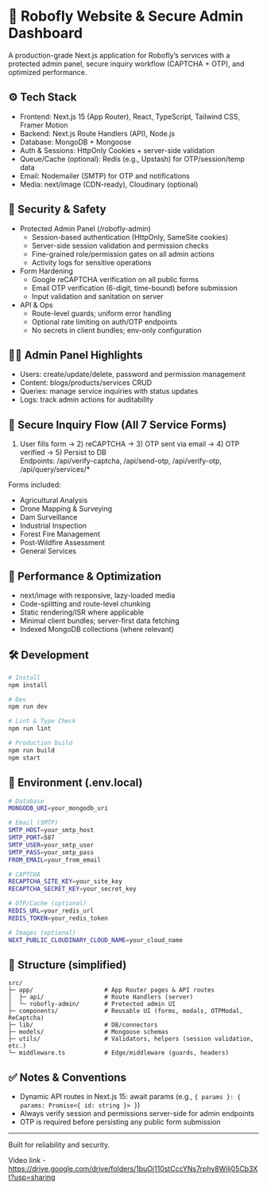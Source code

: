 # 🚁 Robofly Website & Secure Admin Dashboard

A production-grade Next.js application for Robofly’s services with a protected admin panel, secure inquiry workflow (CAPTCHA + OTP), and optimized performance.

## ⚙️ Tech Stack
- Frontend: Next.js 15 (App Router), React, TypeScript, Tailwind CSS, Framer Motion
- Backend: Next.js Route Handlers (API), Node.js
- Database: MongoDB + Mongoose
- Auth & Sessions: HttpOnly Cookies + server-side validation
- Queue/Cache (optional): Redis (e.g., Upstash) for OTP/session/temp data
- Email: Nodemailer (SMTP) for OTP and notifications
- Media: next/image (CDN-ready), Cloudinary (optional)

## 🔐 Security & Safety
- Protected Admin Panel (/robofly-admin)
  - Session-based authentication (HttpOnly, SameSite cookies)
  - Server-side session validation and permission checks
  - Fine-grained role/permission gates on all admin actions
  - Activity logs for sensitive operations
- Form Hardening
  - Google reCAPTCHA verification on all public forms
  - Email OTP verification (6-digit, time-bound) before submission
  - Input validation and sanitation on server
- API & Ops
  - Route-level guards; uniform error handling
  - Optional rate limiting on auth/OTP endpoints
  - No secrets in client bundles; env-only configuration

## 🧑‍✈️ Admin Panel Highlights
- Users: create/update/delete, password and permission management
- Content: blogs/products/services CRUD
- Queries: manage service inquiries with status updates
- Logs: track admin actions for auditability

## 📨 Secure Inquiry Flow (All 7 Service Forms)
1) User fills form → 2) reCAPTCHA → 3) OTP sent via email → 4) OTP verified → 5) Persist to DB  
Endpoints: /api/verify-captcha, /api/send-otp, /api/verify-otp, /api/query/services/*

Forms included:
- Agricultural Analysis
- Drone Mapping & Surveying
- Dam Surveillance
- Industrial Inspection
- Forest Fire Management
- Post-Wildfire Assessment
- General Services

## 🚀 Performance & Optimization
- next/image with responsive, lazy-loaded media
- Code-splitting and route-level chunking
- Static rendering/ISR where applicable
- Minimal client bundles; server-first data fetching
- Indexed MongoDB collections (where relevant)

## 🛠️ Development
```bash
# Install
npm install

# Dev
npm run dev

# Lint & Type Check
npm run lint

# Production build
npm run build
npm start
```

## 🔧 Environment (.env.local)
```bash
# Database
MONGODB_URI=your_mongodb_uri

# Email (SMTP)
SMTP_HOST=your_smtp_host
SMTP_PORT=587
SMTP_USER=your_smtp_user
SMTP_PASS=your_smtp_pass
FROM_EMAIL=your_from_email

# CAPTCHA
RECAPTCHA_SITE_KEY=your_site_key
RECAPTCHA_SECRET_KEY=your_secret_key

# OTP/Cache (optional)
REDIS_URL=your_redis_url
REDIS_TOKEN=your_redis_token

# Images (optional)
NEXT_PUBLIC_CLOUDINARY_CLOUD_NAME=your_cloud_name
```

## 📁 Structure (simplified)
```
src/
├─ app/                    # App Router pages & API routes
│  ├─ api/                 # Route Handlers (server)
│  └─ robofly-admin/       # Protected admin UI
├─ components/             # Reusable UI (forms, modals, OTPModal, ReCaptcha)
├─ lib/                    # DB/connectors
├─ models/                 # Mongoose schemas
├─ utils/                  # Validators, helpers (session validation, etc.)
└─ middleware.ts           # Edge/middleware (guards, headers)
```

## ✅ Notes & Conventions
- Dynamic API routes in Next.js 15: await params (e.g., `{ params }: { params: Promise<{ id: string }> }`)
- Always verify session and permissions server-side for admin endpoints
- OTP is required before persisting any public form submission

---
Built for reliability and security.

Video link - https://drive.google.com/drive/folders/1buOj110stCccYNs7rphy8Wilj05Cb3Xt?usp=sharing


